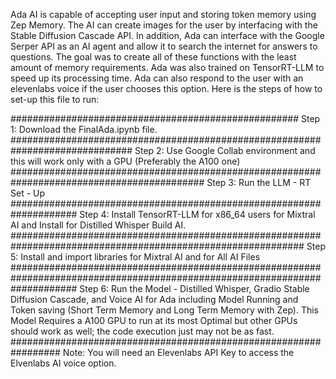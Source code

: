Ada AI is capable of accepting user input and storing token memory using Zep Memory. The AI can create images for the user by interfacing with the Stable Diffusion Cascade API. In addition, Ada can interface with the Google Serper API as an AI agent and allow it to search the internet for answers to questions. The goal was to create all of these functions with the least amount of memory requirements. Ada was also trained on TensorRT-LLM to speed up its processing time. Ada can also respond to the user with an elevenlabs voice if the user chooses this option. 
Here is the steps of how to set-up this file to run:

####################################################
Step 1: Download the FinalAda.ipynb file. 
##############################################################################
Step 2: Use Google Collab environment and this will work only with a GPU (Preferably the A100 one)
###########################################################################################
Step 3: Run the LLM - RT Set - Up
####################################################################
Step 4: Install TensorRT-LLM for x86_64 users for Mixtral AI and Install for Distilled Whisper Build AI.
#############################################################################################################
Step 5: Install and import libraries for Mixtral AI and for All AI Files
############################################################################################################################
Step 6: Run the Model - Distilled Whisper, Gradio Stable Diffusion Cascade, and Voice AI for Ada including Model Running and Token saving (Short Term Memory and Long Term Memory with Zep). This Model Requires a A100 GPU to run at its most Optimal but other GPUs should work as well; the code execution just may not be as fast.
#################################################################
Note: You will need an Elevenlabs API Key to access the Elvenlabs AI voice option. 
